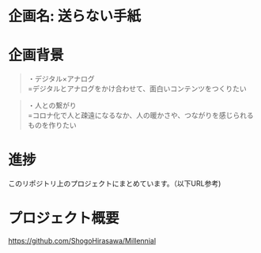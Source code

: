 
# 企画名: 送らない手紙

# 企画背景   
> ・デジタル×アナログ   
=デジタルとアナログをかけ合わせて、面白いコンテンツをつくりたい

> ・人との繋がり   
=コロナ化で人と疎遠になるなか、人の暖かさや、つながりを感じられるものを作りたい

# 進捗
このリポジトリ上のプロジェクトにまとめています。（以下URL参考)   

# プロジェクト概要     
https://github.com/ShogoHirasawa/Millennial


  


